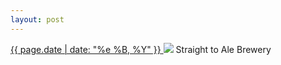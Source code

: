 ```yaml
---
layout: post
---
```


<p>
  <a href="/51">
    <time>{{ page.date | date: "%e %B, %Y" }}</time>
  </a>
  <a href="/51"><img src="{{ site.assets_url }}/51.jpg"/></a>
  <span>Straight to Ale Brewery</span>
</p>
